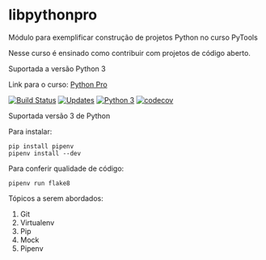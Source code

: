 # libpythonpro

Módulo para exemplificar construção de projetos Python no curso PyTools

Nesse curso é ensinado como contribuir com projetos de código aberto.

Suportada a versão Python 3


Link para o curso:
[Python Pro](https://www.python.pro.br/)

[![Build Status](https://travis-ci.org/pythonprobr/libpythonpro.svg?branch=master)](https://travis-ci.org/pythonprobr/libpythonpro)
[![Updates](https://pyup.io/repos/github/pythonprobr/libpythonpro/shield.svg)](https://pyup.io/repos/github/pythonprobr/libpythonpro/)
[![Python 3](https://pyup.io/repos/github/pythonprobr/libpythonpro/python-3-shield.svg)](https://pyup.io/repos/github/pythonprobr/libpythonpro/)
[![codecov](https://codecov.io/gh/pythonprobr/libpythonpro/branch/master/graph/badge.svg)](https://codecov.io/gh/pythonprobr/libpythonpro)

Suportada versão 3 de Python

Para instalar:

```console
pip install pipenv
pipenv install --dev
```

Para conferir qualidade de código:

```console
pipenv run flake8
```

Tópicos a serem abordados:
 1. Git
 2. Virtualenv
 3. Pip
 4. Mock
 5. Pipenv
 